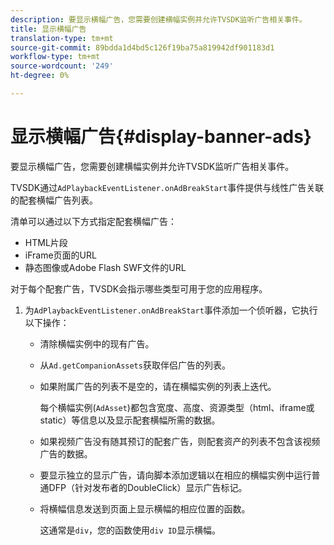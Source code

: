 ```yaml
---
description: 要显示横幅广告，您需要创建横幅实例并允许TVSDK监听广告相关事件。
title: 显示横幅广告
translation-type: tm+mt
source-git-commit: 89bdda1d4bd5c126f19ba75a819942df901183d1
workflow-type: tm+mt
source-wordcount: '249'
ht-degree: 0%

---
```



# 显示横幅广告{#display-banner-ads}

要显示横幅广告，您需要创建横幅实例并允许TVSDK监听广告相关事件。

TVSDK通过`AdPlaybackEventListener.onAdBreakStart`事件提供与线性广告关联的配套横幅广告列表。

清单可以通过以下方式指定配套横幅广告：

* HTML片段
* iFrame页面的URL
* 静态图像或Adobe Flash SWF文件的URL

对于每个配套广告，TVSDK会指示哪些类型可用于您的应用程序。

1. 为`AdPlaybackEventListener.onAdBreakStart`事件添加一个侦听器，它执行以下操作：

   * 清除横幅实例中的现有广告。
   * 从`Ad.getCompanionAssets`获取伴侣广告的列表。
   * 如果附属广告的列表不是空的，请在横幅实例的列表上迭代。

      每个横幅实例(`AdAsset`)都包含宽度、高度、资源类型（html、iframe或static）等信息以及显示配套横幅所需的数据。
   * 如果视频广告没有随其预订的配套广告，则配套资产的列表不包含该视频广告的数据。
   * 要显示独立的显示广告，请向脚本添加逻辑以在相应的横幅实例中运行普通DFP（针对发布者的DoubleClick）显示广告标记。
   * 将横幅信息发送到页面上显示横幅的相应位置的函数。

      这通常是`div`，您的函数使用`div ID`显示横幅。

